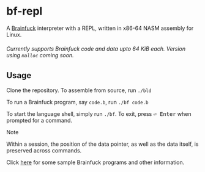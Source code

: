 # bf-repl
A [Brainfuck](https://en.m.wikipedia.org/wiki/Brainfuck) interpreter with a REPL, written in x86-64 NASM assembly for Linux.

###### Currently supports Brainfuck code and data upto 64 KiB each. Version using `malloc` coming soon.

## Usage

Clone the repository. To assemble from source, run `./bld`

To run a Brainfuck program, say `code.b`, run `./bf code.b`

To start the language shell, simply run `./bf`.
To exit, press <kbd>⏎ Enter</kbd> when prompted for a command.
> [!NOTE]
> Within a session, the position of the data pointer, as well as the data itself, is preserved across commands.

Click [here](http://brainfuck.org) for some sample Brainfuck programs and other information.
